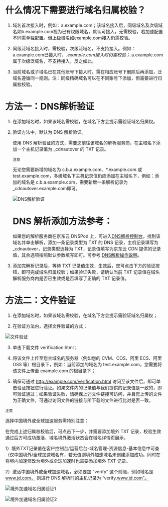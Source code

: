 # **什么情况下需要进行域名归属校验？**

1.	域名首次接入时，例如：a.example.com；该域名接入后，同级域名及次级域名如b.example.com视为已有权限域名，默认可接入，无需校验，若加速配置不同需单独配置。但上级域名如example.com接入仍需校验。

2.	同级泛域名接入时，需校验，次级泛域名，不支持接入。例如：a.example.com已接入时，*.example.com接入时仍需校验；*.a.example.com属于次级泛域名，不支持接入，反之如此。

3.	当前域名或子域名已在其他账号下接入时，需在相应账号下删除后再添加，泛域名遵循同一规则。注：同级精确域名可以在不同账号下添加，但需要进行归属权校验。

# **方法一：DNS解析验证**

1. 在添加域名时，如果该域名需校验，在域名下方会提示需验证域名归属权。

2. 验证方法中，默认为 DNS 解析验证。

   使用 DNS 解析验证的方式，需要您前往该域名的解析服务商，在主域名下添加一个主机记录值为 _cdnautover 的 TXT 记录。

   `注意`

   无论您需要新增的域名为 c.b.a.example.com、\*.example.com 或 test.example.com，多级域名下主机记录值仍应添加在主域名下，例如：添加的域名是 c.b.a.example.com，需要新增一条解析记录为 _cdnautover.example.com即可。

   ![DNS解析验证](https://github.com/jdcloudcom/cn/blob/cdn_20220222_api/image/CDN/DNS解析验证.png)

   # **DNS 解析添加方法参考：**

   如果您的解析服务商在京东云 DNSPod 上，可进入[DNS解析控制台](https://www.jdcloud.com/cn/products/jd-cloud-dns)，找到该域名并单击解析，添加一条记录类型为 TXT 的 DNS 记录，主机记录填写为_cdnautover，记录类型选择为 TXT，记录值填写为京东云 CDN 提供的记录值，其余选项按照默认参数填写即可。可参考:[DNS解析操作说明](https://docs.jdcloud.com/cn/jd-cloud-dns/domain-record-add)。

3. 添加完解析记录后，等待 TXT 记录值生效，生效后，您可点击下方的验证按钮，即可完成域名归属校验；如果验证失败，请确认当前 TXT 记录值在域名解析服务商内是否已生效或是否填写了正确的 TXT 记录值。

# **方法二：文件验证**

1.	在添加域名时，如果该域名需校验，在域名下方会提示需验证域名归属权；

2.	在验证方法内，选择文件验证的方式；

![文件验证](https://github.com/jdcloudcom/cn/blob/cdn_20220222_api/image/CDN/文件验证.png)

3.	单击下载文件 verification.html；

4.	将该文件上传至您主域名的服务器（例如您的 CVM、COS、阿里 ECS、阿里 OSS 等）根目录下，例如：当前添加的域名为 test.example.com，您需要将该文件上传至 example.com 的根目录下；

5.	确保可通过 http://example.com/verification.html 访问至该文件后，即可单击验证按钮进行验证。如果文件内的记录值与我们提供的记录值是一致的，即可验证通过；如果验证失败，请确保上述文件链接可访问，并且您上传的文件为正确文件，可通过访问文件的链接与所下载的文件进行比对是否一致。

   `注意`

   选择中国境外或全球加速服务需特别注意：

   在完成上述归属权校验后，可点击下一步，并需要添加境外 TXT 记录，校验生效通过后方可成功激活，域名境外激活状态会在域名详情页展示。

   1）境外TXT记录值在客户控制台/运营后台-域名管理-资源信息-基本信息中可查（仅中国境外/全球加速域名有，若无值则境外加速域名未创建添加成功。同时在将境内加速修改为境外或全球加速时也需要添加境外 TXT 记录。

   2）激活中国境外或全球加速域名，必须要加 “verify” 这个前缀，例如域名是 www.jd.com， 则进行 DNS 解析时的主机记录为 “verify.www.jd.com”。
   
  ![境外加速域名归属验证1](https://github.com/jdcloudcom/cn/blob/cdn_20220222_api/image/CDN/境外加速域名归属验证1.png)
  
  ![境外加速域名归属验证2](https://github.com/jdcloudcom/cn/blob/cdn_20220222_api/image/CDN/境外加速域名归属验证2.png) 
  
